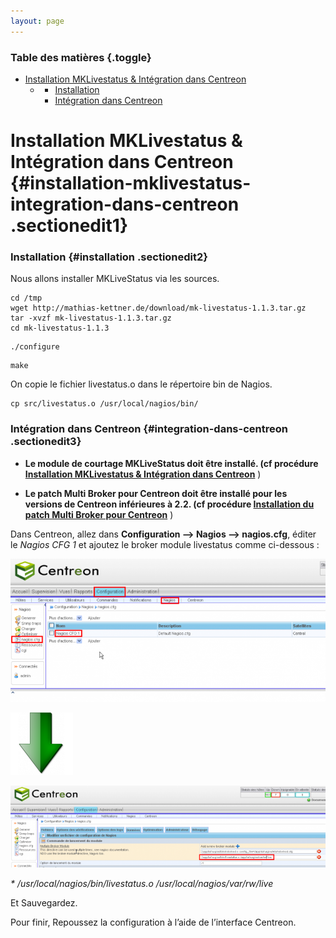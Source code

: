 ```yaml
---
layout: page
---
```


### Table des matières {.toggle}

-   [Installation MKLivestatus & Intégration dans
    Centreon](mklivestatus-install-integration-centreon.html#installation-mklivestatus-integration-dans-centreon)
    -   -   [Installation](mklivestatus-install-integration-centreon.html#installation)
        -   [Intégration dans
            Centreon](mklivestatus-install-integration-centreon.html#integration-dans-centreon)

Installation MKLivestatus & Intégration dans Centreon {#installation-mklivestatus-integration-dans-centreon .sectionedit1}
=====================================================

### Installation {#installation .sectionedit2}

Nous allons installer MKLiveStatus via les sources.

~~~~ {.code .bash}
cd /tmp
wget http://mathias-kettner.de/download/mk-livestatus-1.1.3.tar.gz
tar -xvzf mk-livestatus-1.1.3.tar.gz
cd mk-livestatus-1.1.3
~~~~

~~~~ {.code .bash}
./configure
~~~~

~~~~ {.code .bash}
make
~~~~

On copie le fichier livestatus.o dans le répertoire bin de Nagios.

~~~~ {.code .bash}
cp src/livestatus.o /usr/local/nagios/bin/
~~~~

### Intégration dans Centreon {#integration-dans-centreon .sectionedit3}

-   **Le module de courtage MKLiveStatus doit être installé. (cf
    procédure [Installation MKLivestatus & Intégration dans
    Centreon](../../../centreon/mklivestatus-install-integration-centreon.html "centreon:mklivestatus-install-integration-centreon")**
    )

-   **Le patch Multi Broker pour Centreon doit être installé pour les
    versions de Centreon inférieures à 2.2. (cf procédure [Installation
    du patch Multi Broker pour
    Centreon](../../../centreon/multi-broker-patch-install.html "centreon:multi-broker-patch-install")**
    )

Dans Centreon, allez dans **Configuration –\> Nagios –\> nagios.cfg**,
éditer le *Nagios CFG 1* et ajoutez le broker module livestatus comme
ci-dessous :

[![](../../../assets/media/powered/centreon/config_centreon_multi-broker1-1.png@w=700)](../../../_detail/powered/centreon/config_centreon_multi-broker1-1.png@id=centreon%253Amklivestatus-install-integration-centreon.html "powered:centreon:config_centreon_multi-broker1-1.png")

[![](../../../assets/media/powered/centreon/fleche_bas_vert.png@w=100)](../../../_detail/powered/centreon/fleche_bas_vert.png@id=centreon%253Amklivestatus-install-integration-centreon.html "powered:centreon:fleche_bas_vert.png")

[![](../../../assets/media/powered/centreon/config_centreon_multi-broker3-1.png@w=700)](../../../_detail/powered/centreon/config_centreon_multi-broker3-1.png@id=centreon%253Amklivestatus-install-integration-centreon.html "powered:centreon:config_centreon_multi-broker3-1.png")

*\* /usr/local/nagios/bin/livestatus.o /usr/local/nagios/var/rw/live*

Et Sauvegardez.

Pour finir, Repoussez la configuration à l’aide de l’interface Centreon.
